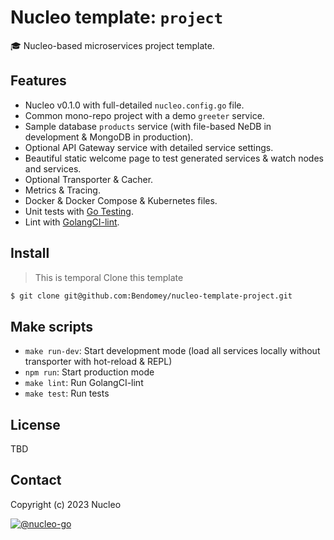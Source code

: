 # Nucleo template: `project`
:mortar_board: Nucleo-based microservices project template.

## Features
- Nucleo v0.1.0 with full-detailed `nucleo.config.go` file.
- Common mono-repo project with a demo `greeter` service.
- Sample database `products` service (with file-based NeDB in development & MongoDB in production).
- Optional API Gateway service with detailed service settings.
- Beautiful static welcome page to test generated services & watch nodes and services.
- Optional Transporter & Cacher.
- Metrics & Tracing.
- Docker & Docker Compose & Kubernetes files.
- Unit tests with [Go Testing](https://pkg.go.dev/testing).
- Lint with [GolangCI-lint](https://github.com/golangci/golangci-lint).


## Install
> This is temporal
Clone this template

```bash
$ git clone git@github.com:Bendomey/nucleo-template-project.git
```


## Make scripts
- `make run-dev`: Start development mode (load all services locally without transporter with hot-reload & REPL)
- `npm run`: Start production mode 
- `make lint`: Run GolangCI-lint
- `make test`: Run tests 

## License
TBD

## Contact
Copyright (c) 2023 Nucleo

[![@nucleo-go](https://img.shields.io/badge/github-nucleo-green.svg)](https://github.com/Bendomey/nucleo-go)